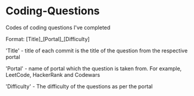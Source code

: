 # Coding-Questions
Codes of coding questions I've completed

Format:
[Title]\_\[Portal]\_\[Difficulty]

'Title' - title of each commit is the title of the question from the respective portal

'Portal' - name of portal which the question is taken from. For example, LeetCode, HackerRank and Codewars

'Difficulty' - The difficulty of the questions as per the portal
